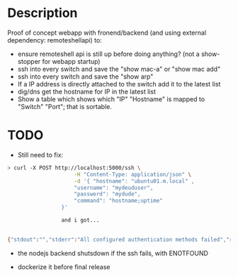 # Description

Proof of concept webapp with fronend/backend (and using external dependency: remoteshellapi) to:

* ensure remoteshell api is still up before doing anything? (not a show-stopper for webapp startup)
* ssh into every switch and save the "show mac-a" or "show mac add"
* ssh into every switch and save the "show arp"
* If a IP address is directly attached to the switch add it to the latest list
* dig/dns get the hostname for IP in the latest list
* Show a table which shows which "IP" "Hostname" is mapped to "Switch" "Port"; that is sortable.


# TODO

* Still need to fix: 
```bash
> curl -X POST http://localhost:5000/ssh \
                     -H "Content-Type: application/json" \
                     -d '{ "hostname": "ubuntu01.m.local" ,
                     "username": "mydeuduser",
                     "password": "mydude",
                     "command": "hostname;uptime"
                 }'

                 and i got...

                 
{"stdout":"","stderr":"All configured authentication methods failed","rc":1,"error_msg":"SSH connection error","details":null}
```

* the nodejs backend shutsdown if the ssh fails, with ENOTFOUND

* dockerize it before final release